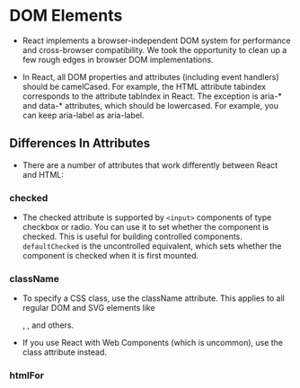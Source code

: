 # DOM Elements

* React implements a browser-independent DOM system for performance and cross-browser compatibility. We took the opportunity to clean up a few rough edges in browser DOM implementations.

* In React, all DOM properties and attributes (including event handlers) should be camelCased. For example, the HTML attribute tabindex corresponds to the attribute tabIndex in React. The exception is aria-* and data-* attributes, which should be lowercased. For example, you can keep aria-label as aria-label.

## Differences In Attributes

* There are a number of attributes that work differently between React and HTML:

### checked

* The checked attribute is supported by `<input>` components of type checkbox or radio. You can use it to set whether the component is checked. This is useful for building controlled components. `defaultChecked` is the uncontrolled equivalent, which sets whether the component is checked when it is first mounted.

### className

* To specify a CSS class, use the className attribute. This applies to all regular DOM and SVG elements like <div>, <a>, and others.

* If you use React with Web Components (which is uncommon), use the class attribute instead.

### htmlFor